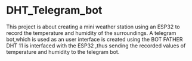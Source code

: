 # DHT_Telegram_bot
This project is about creating a mini weather station using an ESP32 to record the temperature and humidity of the surroundings.
A telegram bot,which is used as an user interface is created using the BOT FATHER 
DHT 11 is interfaced with the ESP32 ,thus sending the recorded values of temperature  and humidity to the telegram bot.
